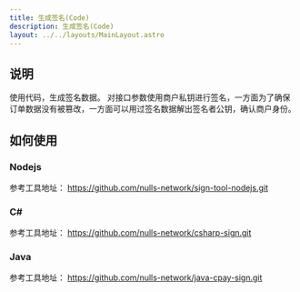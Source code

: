 ```yaml
---
title: 生成签名(Code)
description: 生成签名(Code)
layout: ../../layouts/MainLayout.astro
---
```

## 说明

使用代码，生成签名数据。
对接口参数使用商户私钥进行签名，一方面为了确保订单数据没有被篡改，一方面可以用过签名数据解出签名者公钥，确认商户身份。

## 如何使用

### Nodejs

参考工具地址： https://github.com/nulls-network/sign-tool-nodejs.git

### C#

参考工具地址： https://github.com/nulls-network/csharp-sign.git

### Java

参考工具地址： https://github.com/nulls-network/java-cpay-sign.git
